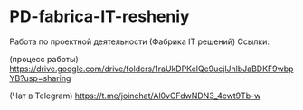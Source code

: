 # PD-fabrica-IT-resheniy
Работа по проектной деятельности (Фабрика IT решений)
Ссылки:

(процесс работы) https://drive.google.com/drive/folders/1raUkDPKelQe9ucjlJhlbJaBDKF9wbpYB?usp=sharing

(Чат в Telegram) https://t.me/joinchat/Al0vCFdwNDN3_4cwt9Tb-w
